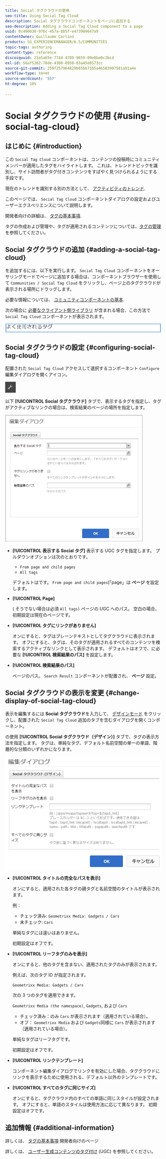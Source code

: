 ```yaml
---
title: Social タグクラウドの使用
seo-title: Using Social Tag Cloud
description: Social タグクラウドコンポーネントをページに追加する
seo-description: Adding a Social Tag Cloud component to a page
uuid: 8c400030-976c-457a-bb5f-e473909647a9
contentOwner: Guillaume Carlino
products: SG_EXPERIENCEMANAGER/6.5/COMMUNITIES
topic-tags: authoring
content-type: reference
discoiquuid: 23a5a65e-774d-4789-9659-09e8be0c2bcd
exl-id: 56af5362-78de-4308-8958-63a45e8573cc
source-git-commit: 259f257964829b65bb71b5a46583997581a91a4e
workflow-type: tm+mt
source-wordcount: '557'
ht-degree: 10%

---
```


# Social タグクラウドの使用 {#using-social-tag-cloud}

## はじめに {#introduction}

この `Social Tag Cloud` コンポーネントは、コンテンツの投稿時にコミュニティメンバーが適用したタグをハイライトします。 これは、トレンドトピックを識別し、サイト訪問者がタグ付きコンテンツをすばやく見つけられるようにする手段です。

現在のトレンドを識別する別の方法として、 [アクティビティのトレンド](trends.md).

このページでは、 `Social Tag Cloud` コンポーネントダイアログの設定およびユーザーエクスペリエンスについて説明します。

開発者向けの詳細は、 [タグの基本事項](tag.md).

タグの作成および管理や、タグが適用されるコンテンツについては、[タグの管理](../../help/sites-administering/tags.md)を参照してください。

## Social タグクラウドの追加 {#adding-a-social-tag-cloud}

を追加するには、以下を実行します。 `Social Tag Cloud` コンポーネントをオーサリングモードでページに追加する場合は、コンポーネントブラウザーを使用して `Communities / Social Tag Cloud` をクリックし、ページ上のタグクラウドが表示される場所にドラッグします。

必要な情報については、 [コミュニティコンポーネントの基本](basics.md).

次の場合に [必要なクライアント側ライブラリ](tag.md#essentials-for-client-side) が含まれる場合、この方法で `Social Tag Cloud` コンポーネントが表示されます。

![social-tag](assets/social-tag.png)

## Social タグクラウドの設定 {#configuring-social-tag-cloud}

配置された `Social Tag Cloud` アクセスして選択するコンポーネント `Configure` 編集ダイアログを開くアイコン。

![設定](assets/configure-new.png)

以下 **[!UICONTROL Social タグクラウド]** タブで、表示するタグを指定し、タグがアクティブなリンクの場合は、検索結果のページの場所を指定します。

![social-tag-cloud](assets/social-tag-cloud.png)

* **[!UICONTROL 表示する Social タグ]**
表示する UGC タグを指定します。 プルダウンオプションは次のとおりです。

   * `From page and child pages`
   * `All tags`

  デフォルトはです。 `From page and child pages`(「page」は **ページ** を設定します。

* **[!UICONTROL Page]**

  ( そうでない場合は必須 `All tags)` ページの UGC へのパス。 空白の場合、初期設定は現在のページです。

* **[!UICONTROL タグにリンクがありません]**

  オンにすると、タグはプレーンテキストとしてタグクラウドに表示されます。 オフにすると、タグは、そのタグが適用されるすべてのコンテンツを検索するアクティブなリンクとして表示されます。 デフォルトはオフで、に必要な **[!UICONTROL 検索結果のパス]** を設定します。

* **[!UICONTROL 検索結果のパス]**

  ページのパス。 `Search Result` コンポーネントが配置され、 **ページ** 設定。

## Social タグクラウドの表示を変更 {#change-display-of-social-tag-cloud}

表示を編集するには **Social タグクラウド**&#x200B;を入力して、 [デザインモード](../../help/sites-authoring/default-components-designmode.md) をクリックし、配置された `Social Tag Cloud` 追加のタブを含むダイアログを開くコンポーネント。

の使用 **[!UICONTROL Social タグクラウド（デザイン）]** タブで、タグの表示方法を指定します。 タグは、単純なタグ、デフォルト名前空間の単一の単語、階層的な分類のいずれかになります。

![social-tag-cloud-design](assets/social-tag-cloud-design.png)

* **[!UICONTROL タイトルの完全なパスを表示]**

  オンにすると、適用された各タグの親タグと名前空間のタイトルが表示されます。

  例：

   * チェック済み: `Geometrixx Media: Gadgets / Cars`
   * 未チェック: `Cars`

  単純なタグには違いはありません。

  初期設定はオフです。

* **[!UICONTROL リーフタグのみを表示]**

  オンにすると、他のタグを含まない、適用されたタグのみが表示されます。

  例えば、次のタグ ID が指定されます。

  `Geometrixx Media: Gadgets / Cars`

  次の 3 つのタグを適用できます。

  `Geometrixx Media (the namespace)`, `Gadgets`, および `Cars`

   * チェック済み：のみ `Cars` が表示されます（適用されている場合）。
   * オフ： `Geometrixx Media` および `Gadgets`同様に `Cars` が表示されます（適用されている場合）。

  単純なタグはリーフタグです。

  初期設定はオフです。

* **[!UICONTROL リンクテンプレート]**

  コンポーネント編集ダイアログでリンクを有効にした場合、タグクラウドにリンクを表示するために使用される、デフォルト以外のテンプレートです。

* **[!UICONTROL すべてのタグに同じサイズ]**

  オンにすると、タグクラウド内のすべての単語に同じスタイルが設定されます。 オフにすると、単語のスタイルは使用方法に応じて異なります。 初期設定はオフです。

## 追加情報 {#additional-information}

詳しくは、 [タグの基本事項](tag.md) 開発者向けのページ

詳しくは、 [ユーザー生成コンテンツのタグ付け](tag-ugc.md) (UGC) を参照してください。
